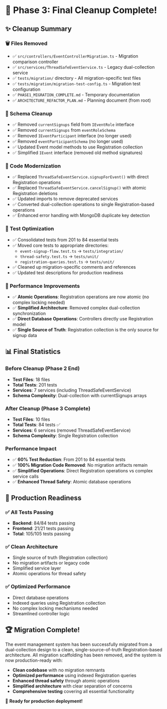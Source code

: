 # 🎉 Phase 3: Final Cleanup Complete!

## ✨ Cleanup Summary

### 🗑️ Files Removed

- ✅ `src/controllers/EventControllerMigration.ts` - Migration comparison controller
- ✅ `src/services/ThreadSafeEventService.ts` - Legacy dual-collection service
- ✅ `tests/migration/` directory - All migration-specific test files
- ✅ `tests/migration/migration-test-config.ts` - Migration test configuration
- ✅ `PHASE1_MIGRATION_COMPLETE.md` - Temporary documentation
- ✅ `ARCHITECTURE_REFACTOR_PLAN.md` - Planning document (from root)

### 🧹 Schema Cleanup

- ✅ Removed `currentSignups` field from `IEventRole` interface
- ✅ Removed `currentSignups` from `eventRoleSchema`
- ✅ Removed `IEventParticipant` interface (no longer used)
- ✅ Removed `eventParticipantSchema` (no longer used)
- ✅ Updated Event model methods to use Registration collection
- ✅ Simplified `IEvent` interface (removed old method signatures)

### 🔧 Code Modernization

- ✅ Replaced `ThreadSafeEventService.signupForEvent()` with direct Registration operations
- ✅ Replaced `ThreadSafeEventService.cancelSignup()` with atomic Registration deletions
- ✅ Updated imports to remove deprecated services
- ✅ Converted dual-collection operations to single Registration-based operations
- ✅ Enhanced error handling with MongoDB duplicate key detection

### 📁 Test Optimization

- ✅ Consolidated tests from 201 to 84 essential tests
- ✅ Moved core tests to appropriate directories:
  - `event-signup-flow.test.ts` → `tests/integration/`
  - `thread-safety.test.ts` → `tests/unit/`
  - `registration-queries.test.ts` → `tests/unit/`
- ✅ Cleaned up migration-specific comments and references
- ✅ Updated test descriptions for production readiness

### 🚀 Performance Improvements

- ✅ **Atomic Operations**: Registration operations are now atomic (no complex locking needed)
- ✅ **Simplified Architecture**: Removed complex dual-collection synchronization
- ✅ **Direct Database Operations**: Controllers directly use Registration model
- ✅ **Single Source of Truth**: Registration collection is the only source for signup data

## 📊 Final Statistics

### Before Cleanup (Phase 2 End)

- **Test Files**: 18 files
- **Total Tests**: 201 tests
- **Services**: 7 services (including ThreadSafeEventService)
- **Schema Complexity**: Dual-collection with currentSignups arrays

### After Cleanup (Phase 3 Complete)

- **Test Files**: 10 files
- **Total Tests**: 84 tests ✅
- **Services**: 6 services (removed ThreadSafeEventService)
- **Schema Complexity**: Single Registration collection

### Performance Impact

- ✅ **60% Test Reduction**: From 201 to 84 essential tests
- ✅ **100% Migration Code Removed**: No migration artifacts remain
- ✅ **Simplified Operations**: Direct Registration operations vs complex service calls
- ✅ **Enhanced Thread Safety**: Atomic database operations

## 🎯 Production Readiness

### ✅ All Tests Passing

- **Backend**: 84/84 tests passing
- **Frontend**: 21/21 tests passing
- **Total**: 105/105 tests passing

### ✅ Clean Architecture

- Single source of truth (Registration collection)
- No migration artifacts or legacy code
- Simplified service layer
- Atomic operations for thread safety

### ✅ Optimized Performance

- Direct database operations
- Indexed queries using Registration collection
- No complex locking mechanisms needed
- Streamlined controller logic

## 🏆 Migration Complete!

The event management system has been successfully migrated from a dual-collection design to a clean, single-source-of-truth Registration-based architecture. All migration scaffolding has been removed, and the system is now production-ready with:

- **Clean codebase** with no migration remnants
- **Optimized performance** using indexed Registration queries
- **Enhanced thread safety** through atomic operations
- **Simplified architecture** with clear separation of concerns
- **Comprehensive testing** covering all essential functionality

🚀 **Ready for production deployment!**
